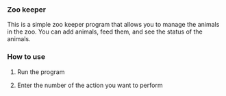 ### Zoo keeper

This is a simple zoo keeper program that allows you to manage the animals in the zoo. You can add animals, feed them, and see the status of the animals.

### How to use

1. Run the program

2. Enter the number of the action you want to perform


